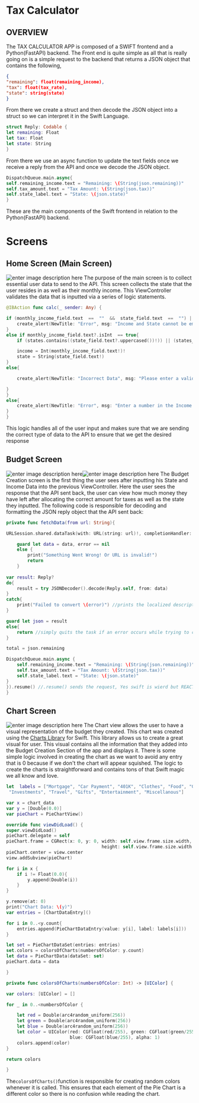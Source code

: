 # Tax Calculator
## OVERVIEW

The TAX CALCULATOR APP is composed of a SWIFT frontend and a Python(FastAPI) backend. The Front end is quite simple as all that is really going on is a simple request to the backend that returns a JSON object that contains the following, 
```json 
{
"remaining": float(remaining_income),  
"tax": float(tax_rate),  
"state": string(state)
}	
```
From there we create a struct and then decode the JSON object into a struct so we can interpret it in the Swift Language. 
```swift
struct Reply: Codable {
let remaining: Float
let tax: Float
let state: String
}
```
From there we use an async function to update the text fields once we receive a reply from the API and once we decode the JSON object. 
```swift
DispatchQueue.main.async{
self.remaining_income.text = "Remaining: \(String(json.remaining))"
self.tax_amount.text = "Tax Amount: \(String(json.tax))"
self.state_label.text = "State: \(json.state)"
}
```
These are the main components of the Swift frontend in relation to the Python(FastAPI) backend.

# Screens
## Home Screen (Main Screen)

![enter image description here](https://i.imgur.com/uAislWe.png)
The purpose of the main screen is to collect essential user data to send to the API. This screen collects the state that the user resides in as well as their monthly income. This ViewController validates the data that is inputted via a series of logic statements. 
```swift
@IBAction func calc(_ sender: Any) {

if (monthly_income_field.text  ==  ""  &&  state_field.text  ==  "") || (state_field.text  ==  ""){
	create_alert(NewTitle: "Error", msg: "Income and State cannot be empty!")
}
else if monthly_income_field.text?.isInt  == true{
	if (states.contains((state_field.text?.uppercased())!)) || (states_abb.contains((state_field.text?.uppercased())!)) == true {

	income = Int(monthly_income_field.text!)!
	state = String(state_field.text!)
}
else{

	create_alert(NewTitle: "Incorrect Data", msg: "Please enter a valid state abbreviation or spell out the state!")

}
}
else{
	create_alert(NewTitle: "Error", msg: "Enter a number in the Income Field!")
}
}
```
This logic handles all of the user input and makes sure that we are sending the correct type of data to the API to ensure that we get the desired response
## Budget Screen
![enter image description here](https://i.imgur.com/9QpWuRK.png)![enter image description here](https://i.imgur.com/Udo7aPh.png)
The Budget Creation screen is the first thing the user sees after inputting his State and Income Data into the previous ViewController. Here the user sees the response that the API sent back, the user can view how much money they have left after allocating the correct amount for taxes as well as the state they inputted. 
The following code is responsible for decoding and formatting the JSON reply object that the API sent back:
```swift 
private func fetchData(from url: String){

URLSession.shared.dataTask(with: URL(string: url)!, completionHandler: {data, response, error in

	guard let data = data, error == nil 
	else {
		print("Something Went Wrong! Or URL is invalid!") 
		return
	}
	
var result: Reply?
do{
	result = try JSONDecoder().decode(Reply.self, from: data)
}
catch{
	print("Failed to convert \(error)") //prints the localized description of the error
}

guard let json = result 
else{
	return //simply quits the task if an error occurs while trying to copy the values from the JSON object
}

total = json.remaining

DispatchQueue.main.async {
	self.remaining_income.text = "Remaining: \(String(json.remaining))"
	self.tax_amount.text = "Tax Amount: \(String(json.tax))"
	self.state_label.text = "State: \(json.state)"
}
}).resume() //.resume() sends the request, Yes swift is wierd but REACT is worse
}
```

## Chart Screen
![enter image description here](https://i.imgur.com/gLhFw5j.png)
The Chart view allows the user to have a visual representation of the budget they created. This chart was created using the [Charts Library](https://github.com/danielgindi/Charts) for Swift. This library allows us to create a great visual for user. This visual contains all the information that they added into the Budget Creation Section of the app and displays it. There is some simple logic involved in creating the chart as we want to avoid any entry that is 0 because if we don't the chart will appear squished. 
The logic to create the charts is straightforward and contains tons of that Swift magic we all know and love.
```swift
let  labels = ["Mortgage", "Car Payment", "401K", "Clothes", "Food", "Gas", "Emergency Fund",
 "Investments", "Travel", "Gifts", "Entertainment", "Miscellanous"]

var x = chart_data
var y = [Double(0.0)]
var pieChart = PieChartView()

override func viewDidLoad() {
super.viewDidLoad()
pieChart.delegate = self
pieChart.frame = CGRect(x: 0, y: 0, width: self.view.frame.size.width, 
									height: self.view.frame.size.width + 75)
pieChart.center = view.center
view.addSubview(pieChart)

for i in x {
	if i != Float(0.0){
		y.append(Double(i))
	}
}

y.remove(at: 0)
print("Chart Data: \(y)")
var entries = [ChartDataEntry]()

for i in 0..<y.count{
	entries.append(PieChartDataEntry(value: y[i], label: labels[i]))
}

let set = PieChartDataSet(entries: entries)
set.colors = colorsOfCharts(numbersOfColor: y.count)
let data = PieChartData(dataSet: set)
pieChart.data = data

}

private func colorsOfCharts(numbersOfColor: Int) -> [UIColor] {

var colors: [UIColor] = []

for _ in 0..<numbersOfColor {

	let red = Double(arc4random_uniform(256))
	let green = Double(arc4random_uniform(256))
	let blue = Double(arc4random_uniform(256))
	let color = UIColor(red: CGFloat(red/255), green: CGFloat(green/255), 
						blue: CGFloat(blue/255), alpha: 1)
	colors.append(color)
}

return colors

}
```
The`colorsOfCharts()`function is responsible for creating random colors whenever it is called. This ensures that each element of the Pie Chart is a different color so there is no confusion while reading the chart. 



